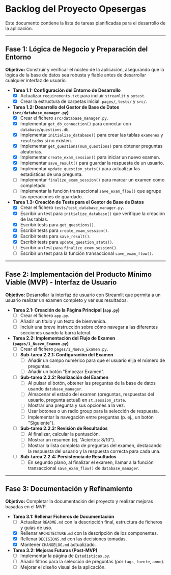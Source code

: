 # Backlog del Proyecto Opesergas

Este documento contiene la lista de tareas planificadas para el desarrollo de la aplicación.

---

## Fase 1: Lógica de Negocio y Preparación del Entorno

**Objetivo:** Construir y verificar el núcleo de la aplicación, asegurando que la lógica de la base de datos sea robusta y fiable antes de desarrollar cualquier interfaz de usuario.

* **Tarea 1.1: Configuración del Entorno de Desarrollo**
  * [x] Actualizar `requirements.txt` para incluir `streamlit` y `pytest`.
  * [x] Crear la estructura de carpetas inicial: `pages/`, `tests/` y `src/`.

* **Tarea 1.2: Desarrollo del Gestor de Base de Datos (`src/database_manager.py`)**
  * [x] Crear el fichero `src/database_manager.py`.
  * [x] Implementar `get_db_connection()` para conectar con `database/questions.db`.
  * [x] Implementar `initialize_database()` para crear las tablas `examenes` y `resultados` si no existen.
  * [x] Implementar `get_questions(num_questions)` para obtener preguntas aleatorias.
  * [x] Implementar `create_exam_session()` para iniciar un nuevo examen.
  * [x] Implementar `save_result()` para guardar la respuesta de un usuario.
  * [x] Implementar `update_question_stats()` para actualizar las estadísticas de una pregunta.
  * [ ] Implementar `finalize_exam_session()` para marcar un examen como completado.
  * [ ] Implementar la función transaccional `save_exam_flow()` que agrupe las operaciones de guardado.

* **Tarea 1.3: Creación de Tests para el Gestor de Base de Datos**
  * [x] Crear el fichero `tests/test_database_manager.py`.
  * [x] Escribir un test para `initialize_database()` que verifique la creación de las tablas.
  * [x] Escribir tests para `get_questions()`.
  * [x] Escribir tests para `create_exam_session()`.
  * [x] Escribir tests para `save_result()`.
  * [x] Escribir tests para `update_question_stats()`.
  * [ ] Escribir un test para `finalize_exam_session()`.
  * [ ] Escribir un test para la función transaccional `save_exam_flow()`.

---

## Fase 2: Implementación del Producto Mínimo Viable (MVP) - Interfaz de Usuario

**Objetivo:** Desarrollar la interfaz de usuario con Streamlit que permita a un usuario realizar un examen completo y ver sus resultados.

* **Tarea 2.1: Creación de la Página Principal (`app.py`)**
  * [ ] Crear el fichero `app.py`.
  * [ ] Añadir un título y un texto de bienvenida.
  * [ ] Incluir una breve instrucción sobre cómo navegar a las diferentes secciones usando la barra lateral.

* **Tarea 2.2: Implementación del Flujo de Examen (`pages/1_Nuevo_Examen.py`)**
  * [ ] Crear el fichero `pages/1_Nuevo_Examen.py`.
  * [ ] **Sub-tarea 2.2.1: Configuración del Examen**
    * [ ] Añadir un campo numérico para que el usuario elija el número de preguntas.
    * [ ] Añadir un botón "Empezar Examen".
  * [ ] **Sub-tarea 2.2.2: Realización del Examen**
    * [ ] Al pulsar el botón, obtener las preguntas de la base de datos usando `database_manager`.
    * [ ] Almacenar el estado del examen (preguntas, respuestas del usuario, pregunta actual) en `st.session_state`.
    * [ ] Mostrar una pregunta y sus opciones a la vez.
    * [ ] Usar botones o un radio group para la selección de respuesta.
    * [ ] Implementar la navegación entre preguntas (p. ej., un botón "Siguiente").
  * [ ] **Sub-tarea 2.2.3: Revisión de Resultados**
    * [ ] Al finalizar, calcular la puntuación.
    * [ ] Mostrar un resumen (ej. "Aciertos: 8/10").
    * [ ] Mostrar la lista completa de preguntas del examen, destacando la respuesta del usuario y la respuesta correcta para cada una.
  * [ ] **Sub-tarea 2.2.4: Persistencia de Resultados**
    * [ ] En segundo plano, al finalizar el examen, llamar a la función transaccional `save_exam_flow()` de `database_manager`.

---

## Fase 3: Documentación y Refinamiento

**Objetivo:** Completar la documentación del proyecto y realizar mejoras basadas en el MVP.

* **Tarea 3.1: Rellenar Ficheros de Documentación**
  * [ ] Actualizar `README.md` con la descripción final, estructura de ficheros y guías de uso.
  * [x] Rellenar `ARCHITECTURE.md` con la descripción de los componentes.
  * [x] Rellenar `DECISIONS.md` con las decisiones tomadas.
  * [x] Mantener `CHANGELOG.md` actualizado.

* **Tarea 3.2: Mejoras Futuras (Post-MVP)**
  * [ ] Implementar la página de `Estadisticas.py`.
  * [ ] Añadir filtros para la selección de preguntas (por `tags`, `fuente`, `anno`).
  * [ ] Mejorar el diseño visual de la aplicación.
